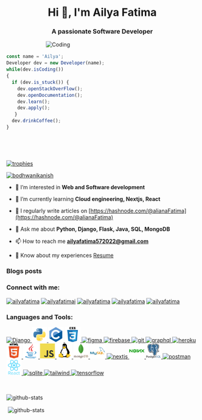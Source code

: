 <h1 align="center">Hi 👋, I'm Ailya Fatima</h1>
<h3 align="center">A passionate Software Developer </h3>
<img align="right" height="auto" width="400" alt="Coding" src="https://media.istockphoto.com/id/1313852977/vector/female-software-developer-flat-concept-vector-illustration.jpg?s=612x612&w=0&k=20&c=ZAChej01IYa2v1VpvIe5S1qD5wx_fdOCXvrL2d0v95A=" />

<p align="left">
<br>

</p>


```js
const name = 'Ailya';
Developer dev = new Developer(name);
while(dev.isCoding())
{
  if (dev.is_stuck()) {
    dev.openStackOverFlow();
    dev.openDocumentation();
    dev.learn();
    dev.apply();
   }
  dev.drinkCoffee();
}
```

<br><br><br>

<p align="left"> <a href="https://github.com/ryo-ma/github-profile-trophy"><img src="https://github-profile-trophy.vercel.app/?username=aliana-kazmi" alt="trophies" /></a> </p>

<p align="left"> <a href="https://twitter.com/bodhwanikanish" target="blank"><img src="https://img.shields.io/twitter/follow/ailya_fatima75?logo=twitter&style=for-the-badge" alt="bodhwanikanish" /></a> </p>

- 👀 I’m interested in **Web and Software development**

- 🌱 I’m currently learning **Cloud engineering, Nextjs, React** 

<!-- - 👨‍💻 All of my projects are available at []() -->

- 📝 I regularly write articles on [https://hashnode.com/@alianaFatima](https://hashnode.com/@alianaFatima)

- 💬 Ask me about **Python, Django, Flask, Java, SQL, MongoDB**

- 📫 How to reach me **ailyafatima572022@gmail.com**

- 📄 Know about my experiences [Resume](https://drive.google.com/file/d/1uJrxOhPnHN4uq_4CsIQxjZKDBJjJpGF3/view?usp=sharing)

### Blogs posts
<!-- BLOG-POST-LIST:START -->
<!-- BLOG-POST-LIST:END -->

<h3 align="left">Connect with me:</h3>
<p align="left">
<a href="https://twitter.com/ailya_fatima75" target="blank"><img align="center" src="https://raw.githubusercontent.com/rahuldkjain/github-profile-readme-generator/master/src/images/icons/Social/twitter.svg" alt="ailyafatima" height="30" width="40" /></a>
<a href="https://linkedin.com/in/ailya-fatima-b570a6203/" target="blank"><img align="center" src="https://raw.githubusercontent.com/rahuldkjain/github-profile-readme-generator/master/src/images/icons/Social/linked-in-alt.svg" alt="ailyafatimai" height="30" width="40" /></a>
<a href="https://aliana-kazmi.hashnode.dev/" target="blank"><img align="center" src="https://cdn.hashnode.com/res/hashnode/image/upload/v1611244244346/Y0nrI4kKp.png?auto=compress&w=500" alt="ailyafatima" height="40" width="40" /></a>
<a href="https://instagram.com/aliana_fatima" target="blank"><img align="center" src="https://raw.githubusercontent.com/rahuldkjain/github-profile-readme-generator/master/src/images/icons/Social/instagram.svg" alt="ailyafatima" height="30" width="40" /></a>
<a href="https://medium.com/@alianafatima2013" target="blank"><img align="center" src="https://raw.githubusercontent.com/rahuldkjain/github-profile-readme-generator/master/src/images/icons/Social/medium.svg" alt="ailyafatima" height="30" width="40" /></a>
<!-- <a href="https://www.leetcode.com/" target="blank"><img align="center" src="https://raw.githubusercontent.com/rahuldkjain/github-profile-readme-generator/master/src/images/icons/Social/leet-code.svg" alt="ailyafatima" height="30" width="40" /></a> -->
</p>

<h3 align="left">Languages and Tools:</h3>
<p align="left"> <a href="https://www.djangoproject.com/" target="_blank" rel="noreferrer"> <img src="https://www.vectorlogo.zone/logos/djangoproject/djangoproject-icon.svg" alt="Django" width="40" height="40"/> </a>   
  <a href="https://www.python.org" target="_blank" rel="noreferrer"> <img src="https://raw.githubusercontent.com/devicons/devicon/master/icons/python/python-original.svg" alt="python" width="40" height="40"/> </a>
<a href="https://www.cprogramming.com/" target="_blank" rel="noreferrer"> <img src="https://raw.githubusercontent.com/devicons/devicon/master/icons/c/c-original.svg" alt="c" width="40" height="40"/> </a> 
  <a href="https://www.w3schools.com/css/" target="_blank" rel="noreferrer"> <img src="https://raw.githubusercontent.com/devicons/devicon/master/icons/css3/css3-original-wordmark.svg" alt="css3" width="40" height="40"/> </a> 
 <a href="https://www.figma.com/" target="_blank" rel="noreferrer"> <img src="https://www.vectorlogo.zone/logos/figma/figma-icon.svg" alt="figma" width="40" height="40"/> </a> 
  <a href="https://firebase.google.com/" target="_blank" rel="noreferrer"> <img src="https://www.vectorlogo.zone/logos/firebase/firebase-icon.svg" alt="firebase" width="40" height="40"/> </a>
<a href="https://git-scm.com/" target="_blank" rel="noreferrer"> <img src="https://www.vectorlogo.zone/logos/git-scm/git-scm-icon.svg" alt="git" width="40" height="40"/> </a> 
  <a href="https://graphql.org" target="_blank" rel="noreferrer"> <img src="https://www.vectorlogo.zone/logos/graphql/graphql-icon.svg" alt="graphql" width="40" height="40"/> </a>
  <a href="https://heroku.com" target="_blank" rel="noreferrer"> <img src="https://www.vectorlogo.zone/logos/heroku/heroku-icon.svg" alt="heroku" width="40" height="40"/> </a>
  <a href="https://www.w3.org/html/" target="_blank" rel="noreferrer"> <img src="https://raw.githubusercontent.com/devicons/devicon/master/icons/html5/html5-original-wordmark.svg" alt="html5" width="40" height="40"/> </a> 
  <a href="https://www.java.com" target="_blank" rel="noreferrer"> <img src="https://raw.githubusercontent.com/devicons/devicon/master/icons/java/java-original.svg" alt="java" width="40" height="40"/> </a> 
  <a href="https://developer.mozilla.org/en-US/docs/Web/JavaScript" target="_blank" rel="noreferrer"> <img src="https://raw.githubusercontent.com/devicons/devicon/master/icons/javascript/javascript-original.svg" alt="javascript" width="40" height="40"/> </a> 
<a href="https://www.linux.org/" target="_blank" rel="noreferrer"> <img src="https://raw.githubusercontent.com/devicons/devicon/master/icons/linux/linux-original.svg" alt="linux" width="40" height="40"/> </a>
<a href="https://www.mongodb.com/" target="_blank" rel="noreferrer"> <img src="https://raw.githubusercontent.com/devicons/devicon/master/icons/mongodb/mongodb-original-wordmark.svg" alt="mongodb" width="40" height="40"/> </a>
  <a href="https://www.mysql.com/" target="_blank" rel="noreferrer"> <img src="https://raw.githubusercontent.com/devicons/devicon/master/icons/mysql/mysql-original-wordmark.svg" alt="mysql" width="40" height="40"/> </a>
  <a href="https://nextjs.org/" target="_blank" rel="noreferrer"> <img src="https://cdn.worldvectorlogo.com/logos/nextjs-2.svg" alt="nextjs" width="40" height="40"/> </a> 
  <a href="https://www.nginx.com" target="_blank" rel="noreferrer"> <img src="https://raw.githubusercontent.com/devicons/devicon/master/icons/nginx/nginx-original.svg" alt="nginx" width="40" height="40"/> </a> 
<a href="https://www.postgresql.org" target="_blank" rel="noreferrer"> <img src="https://raw.githubusercontent.com/devicons/devicon/master/icons/postgresql/postgresql-original-wordmark.svg" alt="postgresql" width="40" height="40"/> </a> 
  <a href="https://postman.com" target="_blank" rel="noreferrer"> <img src="https://www.vectorlogo.zone/logos/getpostman/getpostman-icon.svg" alt="postman" width="40" height="40"/> </a>
  <a href="https://reactjs.org/" target="_blank" rel="noreferrer"> <img src="https://raw.githubusercontent.com/devicons/devicon/master/icons/react/react-original-wordmark.svg" alt="react" width="40" height="40"/> </a> 
<a href="https://www.sqlite.org/" target="_blank" rel="noreferrer"> <img src="https://www.vectorlogo.zone/logos/sqlite/sqlite-icon.svg" alt="sqlite" width="40" height="40"/> </a> 
  <a href="https://tailwindcss.com/" target="_blank" rel="noreferrer"> <img src="https://www.vectorlogo.zone/logos/tailwindcss/tailwindcss-icon.svg" alt="tailwind" width="40" height="40"/> </a> 
  <a href="https://www.tensorflow.org" target="_blank" rel="noreferrer"> <img src="https://www.vectorlogo.zone/logos/tensorflow/tensorflow-icon.svg" alt="tensorflow" width="40" height="40"/> </a>
<br>
<br>
<br>

<p><img align="left" src="https://github-readme-stats.vercel.app/api/top-langs?username=aliana-kazmi&show_icons=true&locale=en&layout=compact" alt="github-stats" /></p>
<br>
<p>&nbsp;<img align="center" src="https://github-readme-stats.vercel.app/api?username=aliana-kazmi&show_icons=true&locale=en" alt="github-stats" /></p>
